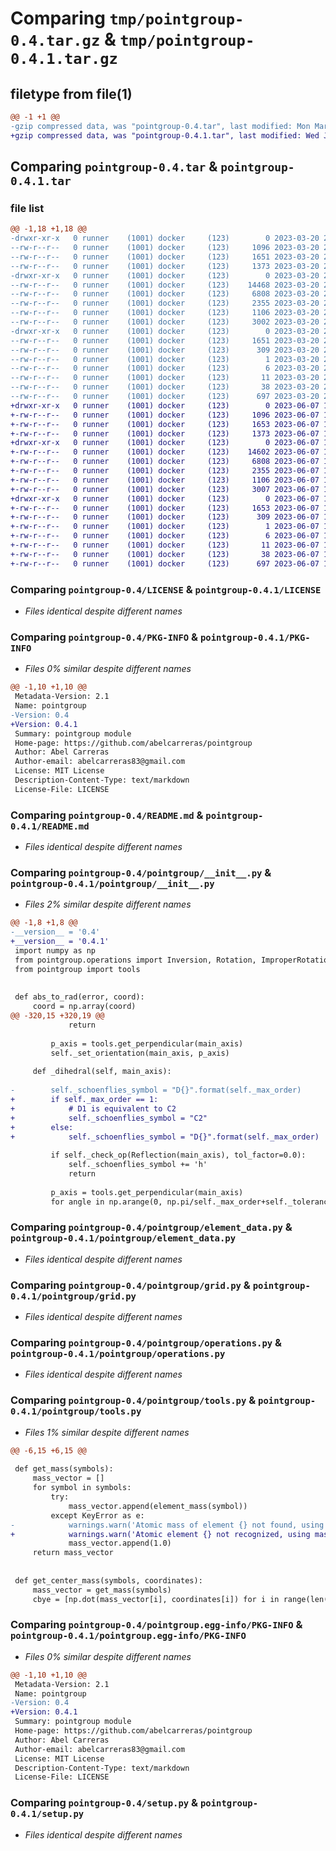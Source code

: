 # Comparing `tmp/pointgroup-0.4.tar.gz` & `tmp/pointgroup-0.4.1.tar.gz`

## filetype from file(1)

```diff
@@ -1 +1 @@
-gzip compressed data, was "pointgroup-0.4.tar", last modified: Mon Mar 20 21:52:14 2023, max compression
+gzip compressed data, was "pointgroup-0.4.1.tar", last modified: Wed Jun  7 11:56:44 2023, max compression
```

## Comparing `pointgroup-0.4.tar` & `pointgroup-0.4.1.tar`

### file list

```diff
@@ -1,18 +1,18 @@
-drwxr-xr-x   0 runner    (1001) docker     (123)        0 2023-03-20 21:52:14.896621 pointgroup-0.4/
--rw-r--r--   0 runner    (1001) docker     (123)     1096 2023-03-20 21:52:03.000000 pointgroup-0.4/LICENSE
--rw-r--r--   0 runner    (1001) docker     (123)     1651 2023-03-20 21:52:14.896621 pointgroup-0.4/PKG-INFO
--rw-r--r--   0 runner    (1001) docker     (123)     1373 2023-03-20 21:52:03.000000 pointgroup-0.4/README.md
-drwxr-xr-x   0 runner    (1001) docker     (123)        0 2023-03-20 21:52:14.892620 pointgroup-0.4/pointgroup/
--rw-r--r--   0 runner    (1001) docker     (123)    14468 2023-03-20 21:52:03.000000 pointgroup-0.4/pointgroup/__init__.py
--rw-r--r--   0 runner    (1001) docker     (123)     6808 2023-03-20 21:52:03.000000 pointgroup-0.4/pointgroup/element_data.py
--rw-r--r--   0 runner    (1001) docker     (123)     2355 2023-03-20 21:52:03.000000 pointgroup-0.4/pointgroup/grid.py
--rw-r--r--   0 runner    (1001) docker     (123)     1106 2023-03-20 21:52:03.000000 pointgroup-0.4/pointgroup/operations.py
--rw-r--r--   0 runner    (1001) docker     (123)     3002 2023-03-20 21:52:03.000000 pointgroup-0.4/pointgroup/tools.py
-drwxr-xr-x   0 runner    (1001) docker     (123)        0 2023-03-20 21:52:14.896621 pointgroup-0.4/pointgroup.egg-info/
--rw-r--r--   0 runner    (1001) docker     (123)     1651 2023-03-20 21:52:14.000000 pointgroup-0.4/pointgroup.egg-info/PKG-INFO
--rw-r--r--   0 runner    (1001) docker     (123)      309 2023-03-20 21:52:14.000000 pointgroup-0.4/pointgroup.egg-info/SOURCES.txt
--rw-r--r--   0 runner    (1001) docker     (123)        1 2023-03-20 21:52:14.000000 pointgroup-0.4/pointgroup.egg-info/dependency_links.txt
--rw-r--r--   0 runner    (1001) docker     (123)        6 2023-03-20 21:52:14.000000 pointgroup-0.4/pointgroup.egg-info/requires.txt
--rw-r--r--   0 runner    (1001) docker     (123)       11 2023-03-20 21:52:14.000000 pointgroup-0.4/pointgroup.egg-info/top_level.txt
--rw-r--r--   0 runner    (1001) docker     (123)       38 2023-03-20 21:52:14.896621 pointgroup-0.4/setup.cfg
--rw-r--r--   0 runner    (1001) docker     (123)      697 2023-03-20 21:52:03.000000 pointgroup-0.4/setup.py
+drwxr-xr-x   0 runner    (1001) docker     (123)        0 2023-06-07 11:56:44.185116 pointgroup-0.4.1/
+-rw-r--r--   0 runner    (1001) docker     (123)     1096 2023-06-07 11:56:34.000000 pointgroup-0.4.1/LICENSE
+-rw-r--r--   0 runner    (1001) docker     (123)     1653 2023-06-07 11:56:44.185116 pointgroup-0.4.1/PKG-INFO
+-rw-r--r--   0 runner    (1001) docker     (123)     1373 2023-06-07 11:56:34.000000 pointgroup-0.4.1/README.md
+drwxr-xr-x   0 runner    (1001) docker     (123)        0 2023-06-07 11:56:44.185116 pointgroup-0.4.1/pointgroup/
+-rw-r--r--   0 runner    (1001) docker     (123)    14602 2023-06-07 11:56:34.000000 pointgroup-0.4.1/pointgroup/__init__.py
+-rw-r--r--   0 runner    (1001) docker     (123)     6808 2023-06-07 11:56:34.000000 pointgroup-0.4.1/pointgroup/element_data.py
+-rw-r--r--   0 runner    (1001) docker     (123)     2355 2023-06-07 11:56:34.000000 pointgroup-0.4.1/pointgroup/grid.py
+-rw-r--r--   0 runner    (1001) docker     (123)     1106 2023-06-07 11:56:34.000000 pointgroup-0.4.1/pointgroup/operations.py
+-rw-r--r--   0 runner    (1001) docker     (123)     3007 2023-06-07 11:56:34.000000 pointgroup-0.4.1/pointgroup/tools.py
+drwxr-xr-x   0 runner    (1001) docker     (123)        0 2023-06-07 11:56:44.185116 pointgroup-0.4.1/pointgroup.egg-info/
+-rw-r--r--   0 runner    (1001) docker     (123)     1653 2023-06-07 11:56:44.000000 pointgroup-0.4.1/pointgroup.egg-info/PKG-INFO
+-rw-r--r--   0 runner    (1001) docker     (123)      309 2023-06-07 11:56:44.000000 pointgroup-0.4.1/pointgroup.egg-info/SOURCES.txt
+-rw-r--r--   0 runner    (1001) docker     (123)        1 2023-06-07 11:56:44.000000 pointgroup-0.4.1/pointgroup.egg-info/dependency_links.txt
+-rw-r--r--   0 runner    (1001) docker     (123)        6 2023-06-07 11:56:44.000000 pointgroup-0.4.1/pointgroup.egg-info/requires.txt
+-rw-r--r--   0 runner    (1001) docker     (123)       11 2023-06-07 11:56:44.000000 pointgroup-0.4.1/pointgroup.egg-info/top_level.txt
+-rw-r--r--   0 runner    (1001) docker     (123)       38 2023-06-07 11:56:44.185116 pointgroup-0.4.1/setup.cfg
+-rw-r--r--   0 runner    (1001) docker     (123)      697 2023-06-07 11:56:34.000000 pointgroup-0.4.1/setup.py
```

### Comparing `pointgroup-0.4/LICENSE` & `pointgroup-0.4.1/LICENSE`

 * *Files identical despite different names*

### Comparing `pointgroup-0.4/PKG-INFO` & `pointgroup-0.4.1/PKG-INFO`

 * *Files 0% similar despite different names*

```diff
@@ -1,10 +1,10 @@
 Metadata-Version: 2.1
 Name: pointgroup
-Version: 0.4
+Version: 0.4.1
 Summary: pointgroup module
 Home-page: https://github.com/abelcarreras/pointgroup
 Author: Abel Carreras
 Author-email: abelcarreras83@gmail.com
 License: MIT License
 Description-Content-Type: text/markdown
 License-File: LICENSE
```

### Comparing `pointgroup-0.4/README.md` & `pointgroup-0.4.1/README.md`

 * *Files identical despite different names*

### Comparing `pointgroup-0.4/pointgroup/__init__.py` & `pointgroup-0.4.1/pointgroup/__init__.py`

 * *Files 2% similar despite different names*

```diff
@@ -1,8 +1,8 @@
-__version__ = '0.4'
+__version__ = '0.4.1'
 import numpy as np
 from pointgroup.operations import Inversion, Rotation, ImproperRotation, Reflection, rotation_matrix
 from pointgroup import tools
 
 
 def abs_to_rad(error, coord):
     coord = np.array(coord)
@@ -320,15 +320,19 @@
             return
 
         p_axis = tools.get_perpendicular(main_axis)
         self._set_orientation(main_axis, p_axis)
 
     def _dihedral(self, main_axis):
 
-        self._schoenflies_symbol = "D{}".format(self._max_order)
+        if self._max_order == 1:
+            # D1 is equivalent to C2
+            self._schoenflies_symbol = "C2"
+        else:
+            self._schoenflies_symbol = "D{}".format(self._max_order)
 
         if self._check_op(Reflection(main_axis), tol_factor=0.0):
             self._schoenflies_symbol += 'h'
             return
 
         p_axis = tools.get_perpendicular(main_axis)
         for angle in np.arange(0, np.pi/self._max_order+self._tolerance_ang, self._tolerance_ang):
```

### Comparing `pointgroup-0.4/pointgroup/element_data.py` & `pointgroup-0.4.1/pointgroup/element_data.py`

 * *Files identical despite different names*

### Comparing `pointgroup-0.4/pointgroup/grid.py` & `pointgroup-0.4.1/pointgroup/grid.py`

 * *Files identical despite different names*

### Comparing `pointgroup-0.4/pointgroup/operations.py` & `pointgroup-0.4.1/pointgroup/operations.py`

 * *Files identical despite different names*

### Comparing `pointgroup-0.4/pointgroup/tools.py` & `pointgroup-0.4.1/pointgroup/tools.py`

 * *Files 1% similar despite different names*

```diff
@@ -6,15 +6,15 @@
 
 def get_mass(symbols):
     mass_vector = []
     for symbol in symbols:
         try:
             mass_vector.append(element_mass(symbol))
         except KeyError as e:
-            warnings.warn('Atomic mass of element {} not found, using 1 u'.format(e))
+            warnings.warn('Atomic element {} not recognized, using mass 1'.format(symbol))
             mass_vector.append(1.0)
     return mass_vector
 
 
 def get_center_mass(symbols, coordinates):
     mass_vector = get_mass(symbols)
     cbye = [np.dot(mass_vector[i], coordinates[i]) for i in range(len(symbols))]
```

### Comparing `pointgroup-0.4/pointgroup.egg-info/PKG-INFO` & `pointgroup-0.4.1/pointgroup.egg-info/PKG-INFO`

 * *Files 0% similar despite different names*

```diff
@@ -1,10 +1,10 @@
 Metadata-Version: 2.1
 Name: pointgroup
-Version: 0.4
+Version: 0.4.1
 Summary: pointgroup module
 Home-page: https://github.com/abelcarreras/pointgroup
 Author: Abel Carreras
 Author-email: abelcarreras83@gmail.com
 License: MIT License
 Description-Content-Type: text/markdown
 License-File: LICENSE
```

### Comparing `pointgroup-0.4/setup.py` & `pointgroup-0.4.1/setup.py`

 * *Files identical despite different names*

